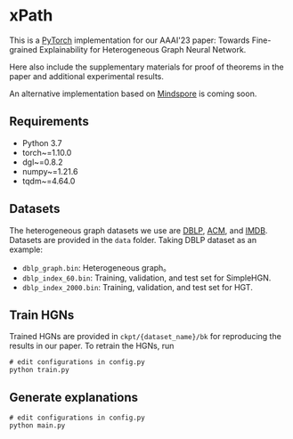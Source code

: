 # xPath
This is a [PyTorch](https://pytorch.org/) implementation for our AAAI'23 paper: Towards Fine-grained Explainability for Heterogeneous Graph Neural Network.

Here also include the supplementary materials for proof of theorems in the paper and additional experimental results.

An alternative implementation based on [Mindspore](https://www.mindspore.cn/) is coming soon.


## Requirements
- Python 3.7
- torch~=1.10.0
- dgl~=0.8.2
- numpy~=1.21.6
- tqdm~=4.64.0


## Datasets

The heterogeneous graph datasets we use are [DBLP](https://github.com/BUPT-GAMMA/HeCo/tree/main/data/dblp), [ACM](https://github.com/BUPT-GAMMA/HeCo/tree/main/data/acm), and [IMDB](https://www.kaggle.com/carolzhangdc/imdb-5000-movie-dataset). 
Datasets are provided in the `data` folder. Taking DBLP dataset as an example:
- `dblp_graph.bin`: Heterogeneous graph。
- `dblp_index_60.bin`: Training, validation, and test set for SimpleHGN.
- `dblp_index_2000.bin`: Training, validation, and test set for HGT.

## Train HGNs

Trained HGNs are provided in `ckpt/{dataset_name}/bk` for reproducing the results in our paper. To retrain the HGNs, run

```shell
# edit configurations in config.py
python train.py
```

## Generate explanations

```shell
# edit configurations in config.py
python main.py
```

